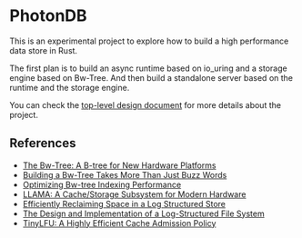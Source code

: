 # PhotonDB

This is an experimental project to explore how to build a high performance data store in Rust.

The first plan is to build an async runtime based on io_uring and a storage engine based on Bw-Tree. And then build a standalone server based on the runtime and the storage engine.

You can check the [top-level design document](docs/design.md) for more details about the project.

## References

- [The Bw-Tree: A B-tree for New Hardware Platforms](https://www.microsoft.com/en-us/research/wp-content/uploads/2016/02/bw-tree-icde2013-final.pdf)
- [Building a Bw-Tree Takes More Than Just Buzz Words](https://www.cs.cmu.edu/~huanche1/publications/open_bwtree.pdf)
- [Optimizing Bw-tree Indexing Performance](https://cseweb.ucsd.edu//~csjgwang/pubs/ICDE17_BwTree.pdf)
- [LLAMA: A Cache/Storage Subsystem for Modern Hardware](http://www.vldb.org/pvldb/vol6/p877-levandoski.pdf)
- [Efficiently Reclaiming Space in a Log Structured Store](https://arxiv.org/abs/2005.00044)
- [The Design and Implementation of a Log-Structured File System](https://people.eecs.berkeley.edu/~brewer/cs262/LFS.pdf)
- [TinyLFU: A Highly Efficient Cache Admission Policy](https://arxiv.org/abs/1512.00727)